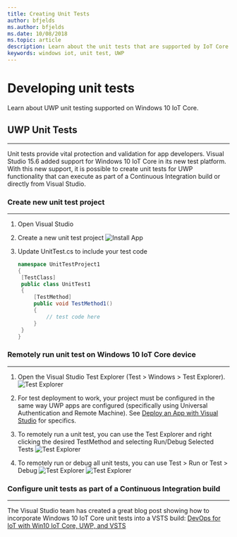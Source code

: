 ```yaml
---
title: Creating Unit Tests
author: bfjelds
ms.author: bfjelds
ms.date: 10/08/2018
ms.topic: article
description: Learn about the unit tests that are supported by IoT Core for the system on a chip (SoCs) of several hardware vendors.
keywords: windows iot, unit test, UWP
---
```


# Developing unit tests
Learn about UWP unit testing supported on Windows 10 IoT Core.

## UWP Unit Tests
___

Unit tests provide vital protection and validation for app developers.  Visual Studio 15.6 added support for Windows 10 IoT Core in its new test platform.  With this new support, it is possible to create unit tests for UWP functionality that can execute as part of a Continuous Integration build or directly from Visual Studio.


### Create new unit test project
___

1. Open Visual Studio

2. Create a new unit test project
   ![Install App](../media/UnitTests/newproject.png)

3. Update UnitTest.cs to include your test code
   ```C#
   namespace UnitTestProject1
   {
    [TestClass]
    public class UnitTest1
    {
        [TestMethod]
        public void TestMethod1()
        {
		    // test code here
        }
    }
   }
   ```


### Remotely run unit test on Windows 10 IoT Core device
___

1. Open the Visual Studio Test Explorer (Test > Windows > Test Explorer).
 ![Test Explorer](../media/UnitTests/show-test-explorer.png)

1. For test deployment to work, your project must be configured in the same way UWP apps are configured (specifically using Universal Authentication and Remote Machine).  See [Deploy an App with Visual Studio](../develop-your-app/appdeployment.md) for specifics.

1. To remotely run a unit test, you can use the Test Explorer and right clicking the desired TestMethod and selecting Run/Debug Selected Tests
 ![Test Explorer](../media/UnitTests/test-explorer.png)

1. To remotely run or debug all unit tests, you can use Test > Run or Test > Debug
 ![Test Explorer](../media/UnitTests/run-tests.png)
 ![Test Explorer](../media/UnitTests/debug-tests.png)
   

### Configure unit tests as part of a Continuous Integration build
___

The Visual Studio team has created a great blog post showing how to incorporate Windows 10 IoT Core unit tests into a VSTS build: [DevOps for IoT with Win10 IoT Core, UWP, and VSTS](https://blogs.msdn.microsoft.com/devops/2018/03/07/devops-for-iot-with-win10-iot-core-uwp-and-vsts/)


